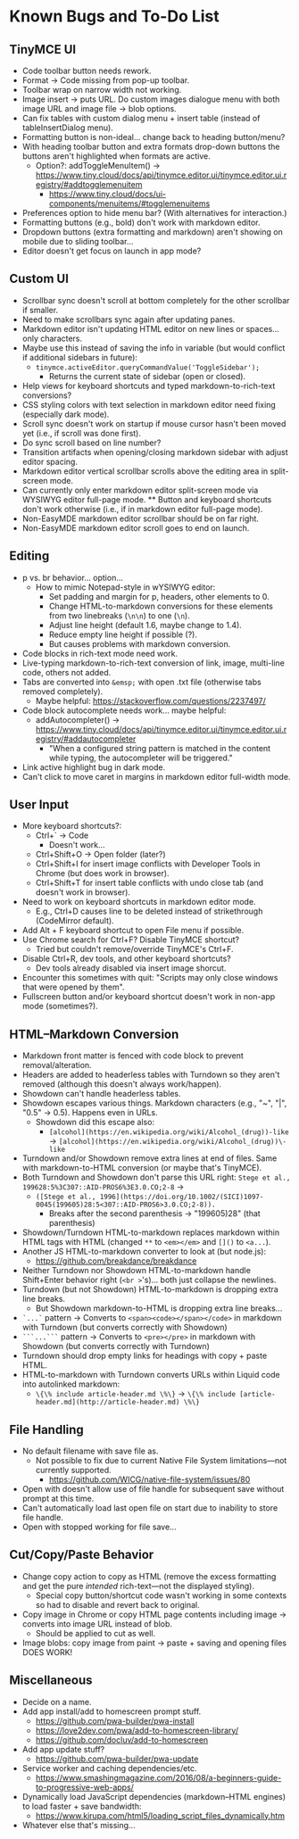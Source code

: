 # Known Bugs and To-Do List

## TinyMCE UI

* Code toolbar button needs rework.
* Format -> Code missing from pop-up toolbar.
* Toolbar wrap on narrow width not working.
* Image insert -> puts URL. Do custom images dialogue menu with both image URL and image file -> blob options.
* Can fix tables with custom dialog menu + insert table (instead of tableInsertDialog menu).
* Formatting button is non-ideal... change back to heading button/menu?
* With heading toolbar button and extra formats drop-down buttons the buttons aren't highlighted when formats are active.
  * Option?: addToggleMenuItem() -> https://www.tiny.cloud/docs/api/tinymce.editor.ui/tinymce.editor.ui.registry/#addtogglemenuitem
    * https://www.tiny.cloud/docs/ui-components/menuitems/#togglemenuitems
* Preferences option to hide menu bar? (With alternatives for interaction.)
* Formatting buttons (e.g., bold) don't work with markdown editor.
* Dropdown buttons (extra formatting and markdown) aren't showing on mobile due to sliding toolbar...
* Editor doesn't get focus on launch in app mode?

## Custom UI

* Scrollbar sync doesn't scroll at bottom completely for the other scrollbar if smaller.
* Need to make scrollbars sync again after updating panes.
* Markdown editor isn't updating HTML editor on new lines or spaces... only characters.
* Maybe use this instead of saving the info in variable (but would conflict if additional sidebars in future):
  * `tinymce.activeEditor.queryCommandValue('ToggleSidebar');`
    * Returns the current state of sidebar (open or closed).
* Help views for keyboard shortcuts and typed markdown-to-rich-text conversions?
* CSS styling colors with text selection in markdown editor need fixing (especially dark mode).
* Scroll sync doesn't work on startup if mouse cursor hasn't been moved yet (i.e., if scroll was done first).
* Do sync scroll based on line number?
* Transition artifacts when opening/closing markdown sidebar with adjust editor spacing.
* Markdown editor vertical scrollbar scrolls above the editing area in split-screen mode.
* Can currently only enter markdown editor split-screen mode via WYSIWYG editor full-page mode.
** Button and keyboard shortcuts don't work otherwise (i.e., if in markdown editor full-page mode).
* Non-EasyMDE markdown editor scrollbar should be on far right.
* Non-EasyMDE markdown editor scroll goes to end on launch.

## Editing

* p vs. br behavior... option...
  * How to mimic Notepad-style in wYSIWYG editor:
    * Set padding and margin for p, headers, other elements to 0.
    * Change HTML-to-markdown conversions for these elements from two linebreaks (`\n\n`) to one (`\n`).
    * Adjust line height (default 1.6, maybe change to 1.4).
    * Reduce empty line height if possible (?).
    * But causes problems with markdown conversion.
* Code blocks in rich-text mode need work.
* Live-typing markdown-to-rich-text conversion of link, image, multi-line code, others not added.
* Tabs are converted into `&emsp;` with open .txt file (otherwise tabs removed completely).
  * Maybe helpful: https://stackoverflow.com/questions/2237497/
* Code block autocomplete needs work... maybe helpful:
  * addAutocompleter() -> https://www.tiny.cloud/docs/api/tinymce.editor.ui/tinymce.editor.ui.registry/#addautocompleter
    * "When a configured string pattern is matched in the content while typing, the autocompleter will be triggered."
* Link active highlight bug in dark mode.
* Can't click to move caret in margins in markdown editor full-width mode.

## User Input

* More keyboard shortcuts?:
  * Ctrl+` -> Code
    * Doesn't work...
  * Ctrl+Shift+O -> Open folder (later?)
  * Ctrl+Shift+I for insert image conflicts with Developer Tools in Chrome (but does work in browser).
  * Ctrl+Shift+T for insert table conflicts with undo close tab (and doesn't work in browser).
* Need to work on keyboard shortcuts in markdown editor mode.
  * E.g., Ctrl+D causes line to be deleted instead of strikethrough (CodeMirror default).
* Add Alt + F keyboard shortcut to open File menu if possible.
* Use Chrome search for Ctrl+F? Disable TinyMCE shortcut?
  * Tried but couldn't remove/override TinyMCE's Ctrl+F.
* Disable Ctrl+R, dev tools, and other keyboard shortcuts?
  * Dev tools already disabled via insert image shorcut.
* Encounter this sometimes with quit: "Scripts may only close windows that were opened by them".
* Fullscreen button and/or keyboard shortcut doesn't work in non-app mode (sometimes?).

## HTML–Markdown Conversion

* Markdown front matter is fenced with code block to prevent removal/alteration.
* Headers are added to headerless tables with Turndown so they aren't removed (although this doesn't always work/happen).
* Showdown can't handle headerless tables.
* Showdown escapes various things. Markdown characters (e.g., "~", "|", "0.5" -> 0.5). Happens even in URLs.
  * Showdown did this escape also:
    * `[alcohol](https://en.wikipedia.org/wiki/Alcohol_(drug))-like` -> `[alcohol](https://en.wikipedia.org/wiki/Alcohol_(drug))\-like`
* Turndown and/or Showdown remove extra lines at end of files. Same with markdown-to-HTML conversion (or maybe that's TinyMCE).
* Both Turndown and Showdown don't parse this URL right: `Stege et al., 199628:5%3C307::AID-PROS6%3E3.0.CO;2-8` ->
  * `([Stege et al., 1996](https://doi.org/10.1002/(SICI)1097-0045(199605)28:5<307::AID-PROS6>3.0.CO;2-8)).`
    * Breaks after the second parenthesis -> "199605)28" (that parenthesis)
* Showdown/Turndown HTML-to-markdown replaces markdown within HTML tags with HTML (changed `**` to `<em></em>` and `[]()` to `<a...`).
* Another JS HTML-to-markdown converter to look at (but node.js):
  * https://github.com/breakdance/breakdance
* Neither Turndown nor Showdown HTML-to-markdown handle Shift+Enter behavior right (`<br >`'s)... both just collapse the newlines.
* Turndown (but not Showdown) HTML-to-markdown is dropping extra line breaks.
  * But Showdown markdown-to-HTML is dropping extra line breaks...
* ``` `...` ``` pattern -> Converts to `<span><code></span></code>` in markdown with Turndown (but converts correctly with Showdown)
* ` ```...``` ` pattern -> Converts to `<pre></pre>` in markdown with Showdown (but converts correctly with Turndown)
* Turndown should drop empty links for headings with copy + paste HTML.
* HTML-to-markdown with Turndown converts URLs within Liquid code into autolinked markdown:
  * `\{\% include article-header.md \%\}` -> `\{\% include [article-header.md](http://article-header.md) \%\}`

## File Handling

* No default filename with save file as.
  * Not possible to fix due to current Native File System limitations—not currently supported.
    * https://github.com/WICG/native-file-system/issues/80
* Open with doesn't allow use of file handle for subsequent save without prompt at this time.
* Can't automatically load last open file on start due to inability to store file handle.
* Open with stopped working for file save...

## Cut/Copy/Paste Behavior

* Change copy action to copy as HTML (remove the excess formatting and get the pure *intended* rich-text—not the displayed styling).
  * Special copy button/shortcut code wasn't working in some contexts so had to disable and revert back to original.
* Copy image in Chrome or copy HTML page contents including image -> converts into image URL instead of blob.
  * Should be applied to cut as well.
* Image blobs: copy image from paint -> paste + saving and opening files DOES WORK!

## Miscellaneous

* Decide on a name.
* Add app install/add to homescreen prompt stuff.
  * https://github.com/pwa-builder/pwa-install
  * https://love2dev.com/pwa/add-to-homescreen-library/
  * https://github.com/docluv/add-to-homescreen
* Add app update stuff?
  * https://github.com/pwa-builder/pwa-update
* Service worker and caching dependencies/etc.
  * https://www.smashingmagazine.com/2016/08/a-beginners-guide-to-progressive-web-apps/
* Dynamically load JavaScript dependencies (markdown–HTML engines) to load faster + save bandwidth:
  * https://www.kirupa.com/html5/loading_script_files_dynamically.htm
* Whatever else that's missing...

